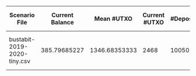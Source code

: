 | Scenario File | Current Balance | Mean #UTXO | Current #UTXO | #Deposits | #Inputs Spent | #Withdraws | #Uneconomical outputs spent | #Change Created | #Changeless | Min Change Value | Max Change Value | Mean Change Value | Std. Dev. of Change Value | Total Fees | Mean Fees per Withdraw | Cost to Empty | Total Cost | Min Input Size | Max Input Size | Mean Input Size | Std. Dev. of Input Size | Usage |
|---|---|---|---|---|---|---|---|---|---|---|---|---|---|---|---|---|---|---|---|---|---|---|
| bustabit-2019-2020-tiny.csv | 385.79685227 | 1346.68353333 | 2468 | 10050 | 10688 | 4950 | 0 | 3105 | bnb: **1845** ; Total: **1845** | 0.00005902 | 9.99967669 | 0.225062194280 | 0.421325830355 | 0.43816460 | 0.0000885181010101 | -0.00167824000 | 0.43648636000 | 1 | 81 | 2.15919191919 | 2.33385291345 | blackjack: **527** ; srd: **2578** ; bnb: **1845** |
